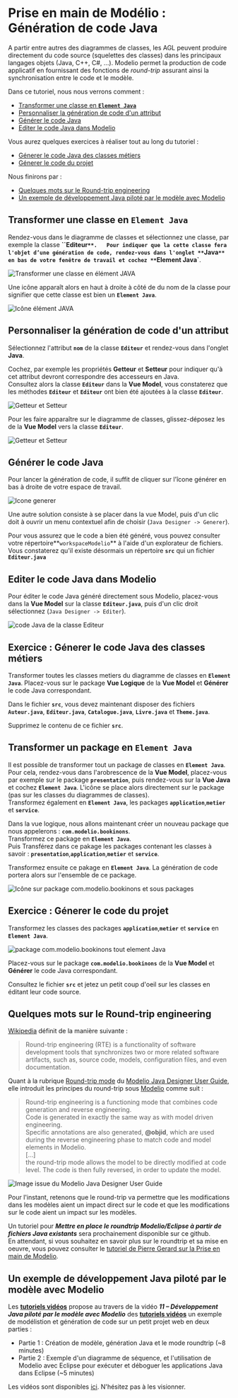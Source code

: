 # Prise en main de Modélio : Génération de code Java
<!-- => retour à la ligne, 2 espaces .... -->


A partir entre autres des diagrammes de classes, les AGL peuvent produire directement du code source (squelettes des classes) dans les principaux langages objets (Java, C++, C#, ...). Modelio permet la production de code applicatif en fournissant des fonctions de *round-trip* assurant ainsi la synchronisation entre le code et le modèle.


Dans ce tutoriel, nous nous verrons comment :

* [Transformer une classe en **`Element Java`**](#transformerClasseEltJav)
* [Personnaliser la génération de code d'un attribut](#personnaliserAttributJava)
* [Générer le code Java](#genererCodeJava)
* [Editer le code Java dans Modelio](#editerCodeJava)


Vous aurez quelques exercices à réaliser tout au long du tutoriel :

* [Génerer le code Java des classes métiers](#aVosCrayons_Exo1)
* [Génerer le code du projet](#aVosCrayons_Exo2)

Nous finirons par :

* [Quelques mots sur le Round-trip engineering](#roundTrip)
* [Un exemple de développement Java piloté par le modèle avec Modelio](#exemple_DevJavaPiloteModele)


## Transformer une classe en **`Element Java`** <a id="transformerClasseEltJava"></a>

Rendez-vous dans le diagramme de classes et sélectionnez une classe, par exemple la classe **``Editeur`**.  
Pour indiquer que la cette classe fera l'objet d’une génération de code, rendez-vous dans l'onglet **`Java`** en bas de votre fenêtre de travail et cochez **`Element Java`**.

![Transformer une classe en élément JAVA](images/GenerationCode_ElementJava_Classe.png)


Une icône apparaît alors en haut à droite à côté de du nom de la classe pour signifier que cette classe est bien un **`Element Java`**.

![Icône élément JAVA](images/GenerationCode_ElementJava_Classe_Icone.png)


## Personnaliser la génération de code d'un attribut <a id="personnaliserAttributJava"></a>

Sélectionnez l'attribut **`nom`** de la classe **`Editeur`** et rendez-vous dans l'onglet **Java**.

Cochez, par exemple les propriétés **Getteur** et **Setteur** pour indiquer qu'à cet attribut devront correspondre des accesseurs en Java.  
Consultez alors la classe **`Editeur`** dans la **Vue Model**, vous constaterez que les méthodes
**`Editeur`** et **`Editeur`** ont bien été ajoutées à la classe **`Editeur`**.

![Getteur et Setteur](images/GenerationCode_GetteurSetteur.png)

Pour les faire apparaître sur le diagramme de classes, glissez-déposez les de la **Vue Model** vers la classe **`Editeur`**.

![Getteur et Setteur](images/GenerationCode_GetteurSetteur_DC.png)


## Générer le code Java <a id="genererCodeJava"></a>

Pour lancer la génération de code, il suffit de cliquer sur l'îcone générer en bas à droite de votre espace de travail.

![Icone generer](images/GenerationCode_IconeGenerer.png)

Une autre solution consiste à se placer dans la vue Model, puis d'un clic doit à ouvrir un menu contextuel afin de choisir (`Java Designer -> Generer`).

Pour vous assurez que le code a bien été généré, vous pouvez consulter votre répertoire**`workspaceModelio`** à l'aide d'un explorateur de fichiers. Vous constaterez qu'il existe désormais un répertoire **`src`** qui un fichier **`Editeur.java`**


## Editer le code Java dans Modelio <a id="editerCodeJava"></a>

Pour éditer le code Java généré directement sous Modelio, placez-vous dans la **Vue Model** sur la classe **`Editeur.java`**, puis d'un clic droit sélectionnez (`Java Designer -> Editer`).

![code Java de la classe Editeur](images/GenerationCode_EditeurJava.png)


 


## Exercice : Génerer le code Java des classes métiers <a id="aVosCrayons_Exo1"></a>

Transformer toutes les classes metiers du diagramme de classes en **`Element Java`**. 
Placez-vous sur le package **Vue Logique** de la **Vue Model** et **Générer** le code Java correspondant.

Dans le fichier **`src`**, vous devez maintenant disposer des fichiers **`Auteur.java`**, **`Editeur.java`**, **`Catalogue.java`**, **`Livre.java`** et **`Theme.java`**.

Supprimez le contenu de ce fichier **`src`**.



## Transformer un package en **`Element Java`** <a id="transformerPackageEltJava"></a>

Il est possible de transformer tout un package de classes en **`Element Java`**.  
Pour cela, rendez-vous dans l'arobrescence de la **Vue Model**, placez-vous par exemple sur le package **`presentation`**, puis rendez-vous sur la **Vue Java** et cochez **`Element Java`**.
L'icône se place alors directement sur le package (pas sur les classes du diagrammes de classes).  
Transformez également en **`Element Java`**, les packages **`application`**,**`metier`** et **`service`**.


Dans la vue logique, nous allons maintenant créer un nouveau package que nous appelerons :
**`com.modelio.bookinons`**.   
Transformez ce package en **`Element Java`**.  
Puis Transférez dans ce pakage les packages contenant les classes à savoir : **`presentation`**,**`application`**,**`metier`** et **`service`**.

Transformez ensuite ce pakage en **`Element Java`**. 
La génération de code portera alors sur l'ensemble de ce package.

![Icône sur package com.modelio.bookinons et sous packages](images/GenerationCode_Package.png)



## Exercice : Génerer le code du projet <a id="aVosCrayons_Exo2"></a>

Transformez les classes des packages **`application`**,**`metier`** et **`service`** en **`Element Java`**.

![package com.modelio.bookinons tout element Java](images/GenerationCode_ArborescenceToutJava.png)

Placez-vous sur le package **`com.modelio.bookinons`** de la **Vue Model** et **Générer** le code Java correspondant.

Consultez le fichier **`src`** et jetez un petit coup d'oeil sur les classes en éditant leur code source.

## Quelques mots sur le Round-trip engineering <a id="roundTrip"></a>

[Wikipedia](https://en.wikipedia.org/wiki/Round-trip_engineering) définit de la manière suivante :

> Round-trip engineering (RTE) is a functionality of software development tools that synchronizes two or more related software artifacts, such as, source code, models, configuration files, and even documentation.


Quant à la rubrique [Round-trip mode](http://forge.modelio.org/projects/javadesigner-modelio34-user-manual-english/wiki/Javadesigner-_javadeveloper_choose_functional_mode_round_trip_mode) du [Modelio Java Designer User Guide](http://forge.modelio.org/projects/javadesigner-modelio34-user-manual-english/wiki), elle introduit les principes du round-trip sous [Modelio](https://www.modelio.org/) comme suit :

> Round-trip engineering is a functioning mode that combines code generation and reverse engineering.   
> Code is generated in exactly the same way as with model driven engineering.  
> Specific annotations are also generated, **@objid**, which are used during the reverse engineering phase to match code and model elements in Modelio.  
> [...]   
> the round-trip mode allows the model to be directly modified at code level. The code is then fully reversed, in order to update the model.

![Image issue du Modelio Java Designer User Guide](http://forge.modelio.org/attachments/download/13251/roundtrip.png)

Pour l'instant, retenons que le round-trip va permettre que les modifications dans les modèles aient un impact direct sur le code et que les modifications sur le code aient un impact sur les modèles.

Un tutoriel pour ***Mettre en place le roundtrip Modelio/Eclipse à partir de fichiers Java existants*** sera prochainement disponible sur ce github.  
En attendant, si vous souhaitez en savoir plus sur le roundtrip et sa mise en oeuvre, vous pouvez consulter le [tutoriel de Pierre Gerard sur la Prise en main de Modelio](http://lipn.univ-paris13.fr/~gerard/uml-s2/uml-td03.html).


## Un exemple de développement Java piloté par le modèle avec Modelio <a id="exemple_DevJavaPiloteModele"></a>

Les [**tutoriels vidéos**](http://archive.modeliosoft.com/fr/quick-tour-fr/modelio-video-tutorials.html) propose au travers de la vidéo ***11 – Développement Java piloté par le modèle avec Modelio*** des [**tutoriels vidéos**](http://archive.modeliosoft.com/fr/quick-tour-fr/modelio-video-tutorials.html) un exemple de modélistion et génération de code sur un petit projet web en deux parties :

* Partie 1 : Création de modèle, génération Java et le mode roundtrip (~8 minutes)
* Partie 2 : Exemple d'un diagramme de séquence, et l'utilisation de Modelio avec Eclipse pour exécuter et déboguer les applications Java dans Eclipse (~5 minutes)

Les vidéos sont disponibles [ici](http://archive.modeliosoft.com/fr/quick-tour-fr/modelio-video-tutorials/109.html). N'hésitez pas à les visionner.

